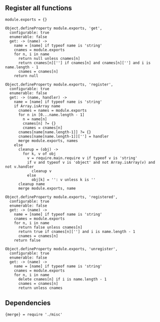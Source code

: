 
## Register all functions

    module.exports = {}

    Object.defineProperty module.exports, 'get', 
      configurable: true
      enumerable: false
      get: -> (name) ->
        name = [name] if typeof name is 'string'
        cnames = module.exports
        for n, i in name
          return null unless cnames[n]
          return cnames[n][''] if cnames[n] and cnames[n][''] and i is name.length - 1
          cnames = cnames[n]
        return null
          
    Object.defineProperty module.exports, 'register', 
      configurable: true
      enumerable: false
      get: -> (name, handler) ->
        name = [name] if typeof name is 'string'
        if Array.isArray name
          cnames = names = module.exports
          for n in [0...name.length - 1]
            n = name[n]
            cnames[n] ?= {}
            cnames = cnames[n]
          cnames[name[name.length-1]] ?= {}
          cnames[name[name.length-1]][''] = handler
          merge module.exports, names
        else
          cleanup = (obj) ->
            for k, v of obj
              v = require.main.require v if typeof v is 'string'
              if v and typeof v is 'object' and not Array.isArray(v) and not v.handler
                cleanup v
              else
                obj[k] = '': v unless k is ''
          cleanup name
          merge module.exports, name
          
    Object.defineProperty module.exports, 'registered', 
      configurable: true
      enumerable: false
      get: -> (name) ->
        name = [name] if typeof name is 'string'
        cnames = module.exports
        for n, i in name
          return false unless cnames[n]
          return true if cnames[n][''] and i is name.length - 1
          cnames = cnames[n]
        return false
            
    Object.defineProperty module.exports, 'unregister', 
      configurable: true
      enumerable: false
      get: -> (name) ->
        name = [name] if typeof name is 'string'
        cnames = module.exports
        for n, i in name
          delete cnames[n] if i is name.length - 1
          cnames = cnames[n]
          return unless cnames
        
## Dependencies

    {merge} = require './misc'
